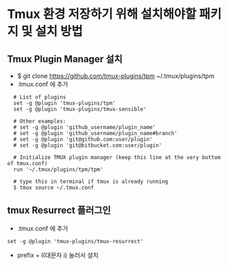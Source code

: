 # Tmux 환경 저장하기 위해 설치해야할 패키지 및 설치 방법

## Tmux Plugin Manager 설치

* $ git clone https://github.com/tmux-plugins/tpm ~/.tmux/plugins/tpm
* .tmux.conf 에 추가
```console 
  # List of plugins
  set -g @plugin 'tmux-plugins/tpm'
  set -g @plugin 'tmux-plugins/tmux-sensible'

  # Other examples:
  # set -g @plugin 'github_username/plugin_name'
  # set -g @plugin 'github_username/plugin_name#branch'
  # set -g @plugin 'git@github.com:user/plugin'
  # set -g @plugin 'git@bitbucket.com:user/plugin'

  # Initialize TMUX plugin manager (keep this line at the very bottom of tmux.conf)
  run '~/.tmux/plugins/tpm/tpm'

  # type this in terminal if tmux is already running
  $ tmux source ~/.tmux.conf
```

## tmux Resurrect 플러그인

* .tmux.conf 에 추가
```console
set -g @plugin 'tmux-plugins/tmux-resurrect'
```
 * prefix + I(대문자 i)  눌러서 설치
